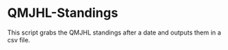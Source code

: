 # QMJHL-Standings
This script grabs the QMJHL standings after a date and outputs them in a csv file.
